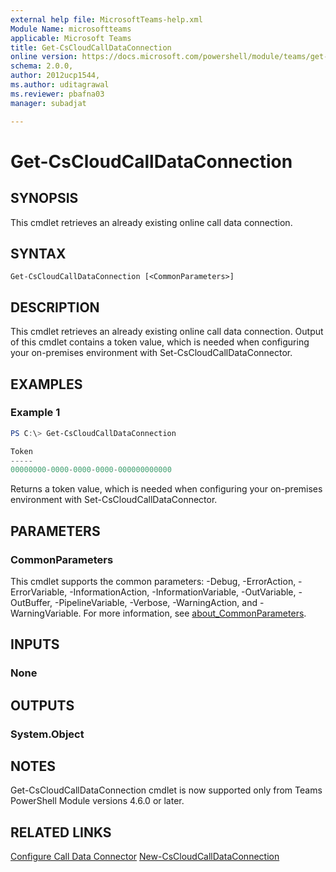 ```yaml
---
external help file: MicrosoftTeams-help.xml
Module Name: microsoftteams
applicable: Microsoft Teams
title: Get-CsCloudCallDataConnection
online version: https://docs.microsoft.com/powershell/module/teams/get-cscloudcalldataconnection
schema: 2.0.0,
author: 2012ucp1544,
ms.author: uditagrawal
ms.reviewer: pbafna03
manager: subadjat

---
```


# Get-CsCloudCallDataConnection

## SYNOPSIS
This cmdlet retrieves an already existing online call data connection.

## SYNTAX

```
Get-CsCloudCallDataConnection [<CommonParameters>]
```

## DESCRIPTION
This cmdlet retrieves an already existing online call data connection. Output of this cmdlet contains a token value, which is needed when configuring your on-premises environment with Set-CsCloudCallDataConnector.

## EXAMPLES

### Example 1
```powershell
PS C:\> Get-CsCloudCallDataConnection

Token
-----
00000000-0000-0000-0000-000000000000
```

Returns a token value, which is needed when configuring your on-premises environment with Set-CsCloudCallDataConnector.

## PARAMETERS

### CommonParameters
This cmdlet supports the common parameters: -Debug, -ErrorAction, -ErrorVariable, -InformationAction, -InformationVariable, -OutVariable, -OutBuffer, -PipelineVariable, -Verbose, -WarningAction, and -WarningVariable. For more information, see [about_CommonParameters](http://go.microsoft.com/fwlink/?LinkID=113216).

## INPUTS

### None

## OUTPUTS

### System.Object

## NOTES

Get-CsCloudCallDataConnection cmdlet is now supported only from Teams PowerShell Module versions 4.6.0 or later.

## RELATED LINKS

[Configure Call Data Connector](/skypeforbusiness/hybrid/configure-call-data-connector)
[New-CsCloudCallDataConnection](New-CsCloudCallDataConnection.md)
